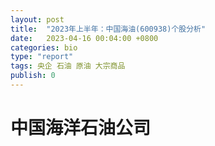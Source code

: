 ```yaml
---
layout: post
title:  "2023年上半年：中国海油(600938)个股分析"
date:   2023-04-16 00:04:00 +0800
categories: bio
type: "report"
tags: 央企 石油 原油 大宗商品
publish: 0
---
```


# 中国海洋石油公司

